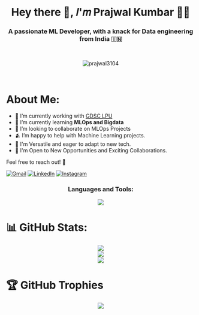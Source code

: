 <h1 align="center">Hey there 👋, 𝐼'𝑚 Prajwal Kumbar 👨🏻</h1>
<h3 align="center">A passionate ML Developer, with a knack for Data engineering from India 🇮🇳</h3>

<br>
<p align="center">
  <img src="https://komarev.com/ghpvc/?username=prajwal3104&label=Profile%20views&color=B048B5&style=plastic" alt="prajwal3104" />
</p>
<br>

<h1 align="left">About Me:</h1>

- 🔭 I’m currently working with [GDSC LPU](https://gdsclpu.live/)
- 🌱 I’m currently learning **MLOps and Bigdata**
- 👯 I’m looking to collaborate on MLOps Projects
- 🫂 I’m happy to help with Machine Learning projects.
- 🔧 I'm Versatile and eager to adapt to new tech.
- 🤝  I'm Open to New Opportunities and Exciting Collaborations.

Feel free to reach out! 📨

[![Gmail](https://img.shields.io/badge/Gmail-%ffa700.svg?logo=Gmail&logoColor=white)](mailto:prajwal0836@gmail.com)
[![LinkedIn](https://img.shields.io/badge/LinkedIn-%230077B5.svg?logo=linkedin&logoColor=white)](https://linkedin.com/in/prajwal-kumbar) 
[![Instagram](https://img.shields.io/badge/Instagram-%23E4405F.svg?logo=Instagram&logoColor=white)](https://instagram.com/prajwal_b_k)

<h3 align="center">Languages and Tools:</h3>
<p align="center"> 
<img src="https://skillicons.dev/icons?i=androidstudio,aws,azure,bash,c,cpp,cloudflare,devto,django,docker,dynamodb,figma,firebase,flask,gcp,git,github,go,html,ai,ipfs,idea,java,js,jenkins,kafka,kubernetes,latex,linux,md,matlab,mongodb,mysql,nodejs,postman,postgres,powershell,py,pytorch,replit,svg,stackoverflow,tensorflow,ts,vscode workers&perline=8&theme=dark" />
</p>

# 📊 GitHub Stats:

<div align="center">
  
  ![](https://github-readme-stats.vercel.app/api?username=prajwal3104&theme=dark&hide_border=false&include_all_commits=true&count_private=true)<br/>
  ![](https://github-readme-streak-stats.herokuapp.com/?user=prajwal3104&theme=dark&hide_border=false)<br/>
  ![](https://github-readme-stats.vercel.app/api/top-langs/?username=prajwal3104&theme=dark&hide_border=false&include_all_commits=true&count_private=true&layout=compact)

</div>

# 🏆 GitHub Trophies

<div align = "center">

  ![](https://github-profile-trophy.vercel.app/?username=prajwal3104&theme=radical&no-frame=false&no-bg=false&margin-w=4)
</dev>

